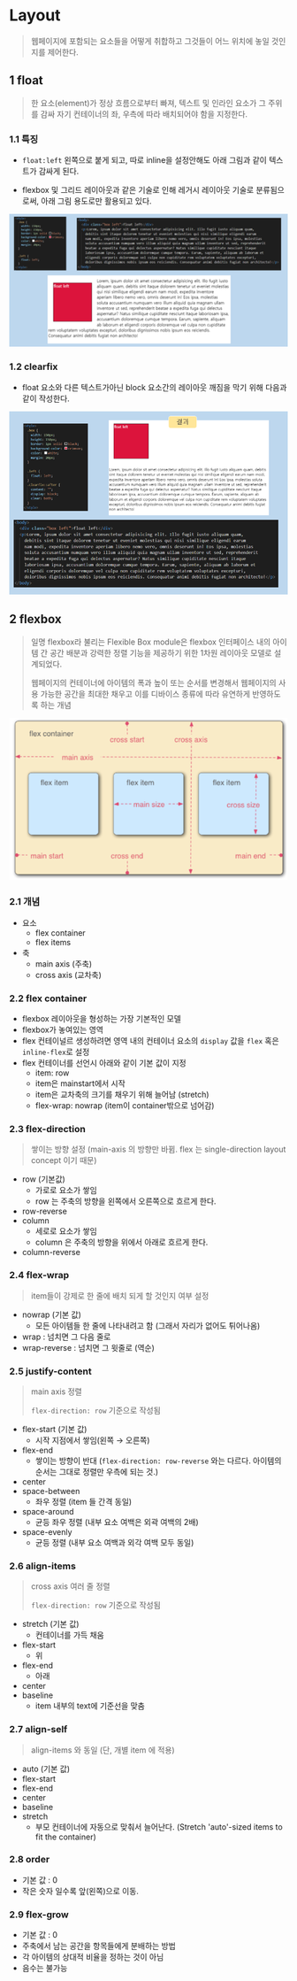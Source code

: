 # Layout

> 웹페이지에 포함되는 요소들을 어떻게 취합하고 그것들이 어느 위치에 놓일 것인지를 제어한다.



## 1 float

> 한 요소(element)가 정상 흐름으로부터 빠져, 텍스트 및 인라인 요소가 그 주위를 감싸 자기 컨테이너의 좌, 우측에 따라 배치되어야 함을 지정한다.

### 1.1 특징

- `float:left` 왼쪽으로 붙게 되고, 따로 inline을 설정안해도 아래 그림과 같이 텍스트가 감싸게 된다.

- flexbox 및 그리드 레이아웃과 같은 기술로 인해 레거시 레이아웃 기술로 분류됨으로써, 아래 그림 용도로만 활용되고 있다.

  

![](../images/til/css_02_layout_float.PNG)

### 1.2 clearfix

- float 요소와 다른 텍스트가아닌 block 요소간의 레이아웃 깨짐을 막기 위해 다음과 같이 작성한다.

![](../images/til/css_02_layout_float1.PNG)



## 2 flexbox

> 일명 flexbox라 불리는 Flexible Box module은 flexbox 인터페이스 내의 아이템 간 공간 배분과 강력한 정렬 기능을 제공하기 위한 1차원 레이아웃 모델로 설계되었다.
>
> 웹페이지의 컨테이너에 아이템의 폭과 높이 또는 순서를 변경해서 웹페이지의 사용 가능한 공간을 최대한 채우고 이를 디바이스 종류에 따라 유연하게 반영하도록 하는 개념

![](../images/til/css_02_flex.PNG)

### 2.1 개념

- 요소
  - flex container
  - flex items
- 축
  - main axis (주축)
  - cross axis (교차축)

### 2.2 flex container

- flexbox 레이아웃을 형성하는 가장 기본적인 모델
- flexbox가 놓여있는 영역
- flex 컨테이널르 생성하려면 영역 내의 컨테이너 요소의 `display` 값을 `flex` 혹은 `inline-flex`로 설정
- flex 컨테이너를 선언시 아래와 같이 기본 값이 지정
  - item: row
  - item은 mainstart에서 시작
  - item은 교차축의 크기를 채우기 위해 늘어남 (stretch)
  - flex-wrap: nowrap (item이 container밖으로 넘어감)

### 2.3 flex-direction

> 쌓이는 방향 설정 (main-axis 의 방향만 바뀜. flex 는 single-direction layout concept 이기 때문)

- row (기본값)
  - 가로로 요소가 쌓임
  - row 는 주축의 방향을 왼쪽에서 오른쪽으로 흐르게 한다.
- row-reverse
- column
  - 세로로 요소가 쌓임
  - column 은 주축의 방향을 위에서 아래로 흐르게 한다.
- column-reverse

### 2.4 flex-wrap

> item들이 강제로 한 줄에 배치 되게 할 것인지 여부 설정

- nowrap (기본 값)
  - 모든 아이템들 한 줄에 나타내려고 함 (그래서 자리가 없어도 튀어나옴)
- wrap : 넘치면 그 다음 줄로
- wrap-reverse : 넘치면 그 윗줄로 (역순)

### 2.5 justify-content

> main axis 정렬
>
> `flex-direction: row` 기준으로 작성됨

- flex-start (기본 값)
  - 시작 지점에서 쌓임(왼쪽 → 오른쪽)
- flex-end
  - 쌓이는 방향이 반대 (`flex-direction: row-reverse` 와는 다르다. 아이템의 순서는 그대로 정렬만 우측에 되는 것.)
- center
- space-between
  - 좌우 정렬 (item 들 간격 동일)
- space-around
  - 균등 좌우 정렬 (내부 요소 여백은 외곽 여백의 2배)
- space-evenly
  - 균등 정렬 (내부 요소 여백과 외각 여백 모두 동일)

### 2.6 align-items

> cross axis 여러 줄 정렬
>
> `flex-direction: row` 기준으로 작성됨

- stretch (기본 값)
  - 컨테이너를 가득 채움
- flex-start
  - 위
- flex-end
  - 아래
- center
- baseline
  - item 내부의 text에 기준선을 맞춤

### 2.7 align-self

> align-items 와 동일 (단, 개별 item 에 적용)

- auto (기본 값)
- flex-start
- flex-end
- center
- baseline
- stretch
  - 부모 컨테이너에 자동으로 맞춰서 늘어난다. (Stretch 'auto'-sized items to fit the container)

### 2.8 order

- 기본 값 : 0
- 작은 숫자 일수록 앞(왼쪽)으로 이동.

### 2.9 flex-grow

- 기본 값 : 0
- 주축에서 남는 공간을 항목들에게 분배하는 방법
- 각 아이템의 상대적 비율을 정하는 것이 아님
- 음수는 불가능